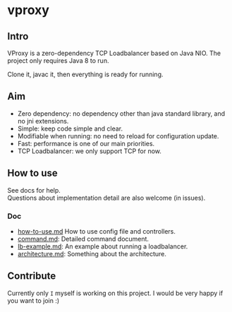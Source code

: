 # vproxy

## Intro

VProxy is a zero-dependency TCP Loadbalancer based on Java NIO. The project only requires Java 8 to run.

Clone it, javac it, then everything is ready for running.

## Aim

* Zero dependency: no dependency other than java standard library, and no jni extensions.
* Simple: keep code simple and clear.
* Modifiable when running: no need to reload for configuration update.
* Fast: performance is one of our main priorities.
* TCP Loadbalancer: we only support TCP for now.

## How to use

See docs for help.  
Questions about implementation detail are also welcome (in issues).

### Doc

* [how-to-use.md](https://github.com/wkgcass/vproxy/blob/master/doc/how-to-use.md) How to use config file and controllers.
* [command.md](https://github.com/wkgcass/vproxy/blob/master/doc/command.md): Detailed command document.
* [lb-example.md](https://github.com/wkgcass/vproxy/blob/master/doc/lb-example.md): An example about running a loadbalancer.
* [architecture.md](https://github.com/wkgcass/vproxy/blob/master/doc/architecture.md): Something about the architecture.

## Contribute

Currently only `I` myself is working on this project. I would be very happy if you want to join :)
